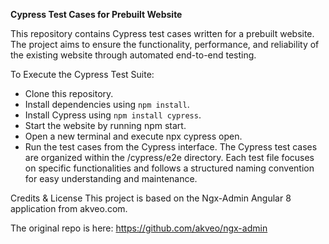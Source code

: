 **Cypress Test Cases for Prebuilt Website**

This repository contains Cypress test cases written for a prebuilt website. The project aims to ensure the functionality, performance, and reliability of the existing website through automated end-to-end testing.

To Execute the Cypress Test Suite:

- Clone this repository.
- Install dependencies using `npm install`.
- Install Cypress using `npm install cypress`.
- Start the website by running npm start.
- Open a new terminal and execute npx cypress open.
- Run the test cases from the Cypress interface.
  The Cypress test cases are organized within the /cypress/e2e directory. Each test file focuses on specific functionalities and follows a structured naming convention for easy understanding and maintenance.

Credits & License
This project is based on the Ngx-Admin Angular 8 application from akveo.com.

The original repo is here: https://github.com/akveo/ngx-admin
